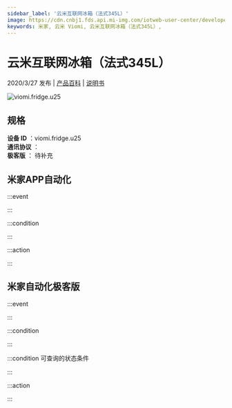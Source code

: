 ```yaml
---
sidebar_label: '云米互联网冰箱（法式345L）'
image: https://cdn.cnbj1.fds.api.mi-img.com/iotweb-user-center/developer_1678871067579X2N7KoJ9.png?GalaxyAccessKeyId=AKVGLQWBOVIRQ3XLEW&Expires=9223372036854775807&Signature=Q8ERwKfPzG7z5BWgrPR5EdBWHv8=
keywords: 米家, 云米 Viomi, 云米互联网冰箱（法式345L）, 
---
```

# 云米互联网冰箱（法式345L）

2020/3/27 发布 | [产品百科](https://home.mi.com/webapp/content/baike/product/index.html?model=viomi.fridge.u25/) | [说明书](https://home.mi.com/views/introduction.html?model=viomi.fridge.u25&region=cn)

![viomi.fridge.u25](https://cdn.cnbj1.fds.api.mi-img.com/iotweb-user-center/developer_1678871067579X2N7KoJ9.png?GalaxyAccessKeyId=AKVGLQWBOVIRQ3XLEW&Expires=9223372036854775807&Signature=Q8ERwKfPzG7z5BWgrPR5EdBWHv8=)

## 规格  
> 
**设备 ID** ：viomi.fridge.u25  
**通讯协议** ：  
**极客版**  ： 待补充 


## 米家APP自动化  

:::event  

:::

:::condition  

:::

:::action   

:::

## 米家自动化极客版  

:::event  

:::

:::condition  

:::

:::condition 可查询的状态条件  

:::

:::action  

:::

        
